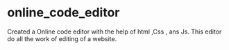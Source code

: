 # online_code_editor
Created a Online code editor with the help of html ,Css , ans Js. This editor do all the work of editing of a website.
